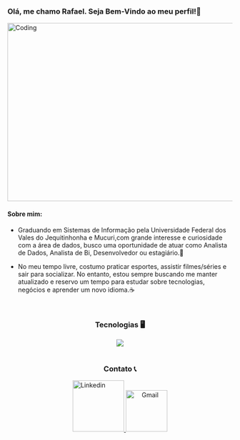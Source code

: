 ### Olá, me chamo Rafael. Seja Bem-Vindo ao meu perfil!👋

<img align="center" alt="Coding" width="980" height="400" src="https://cdn.dribbble.com/users/1162077/screenshots/3848914/programmer.gif">

#### Sobre mim:
* Graduando em Sistemas de Informação pela Universidade Federal dos Vales do Jequitinhonha e Mucuri,com grande interesse e curiosidade com a área de dados, busco uma oportunidade de atuar como Analista de Dados, Analista de Bi, Desenvolvedor ou estagiário.🧐

* No meu tempo livre, costumo praticar esportes, assistir filmes/séries e sair para socializar. No entanto, 
estou sempre buscando me manter atualizado e reservo um tempo para estudar sobre tecnologias, 
negócios e aprender um novo idioma.☕

<div  align="center"> 
  <div style="display: inline_block"><br>
    <h3 align="center">Tecnologias 🖥️</h3>
    <img src="https://skillicons.dev/icons?i=python,git,java,mysql,django,postgresql" />
</div>
<br>


<div style="display: inline_block">
  <h3 align="center">Contato 📞</h3>
<!--   <img src="https://skillicons.dev/icons?i=linkedin,gmail" /> -->
  <a align="left" href = "https://www.linkedin.com/in/rafael-rodrigues-469b0b239/">
  <img width="115" alt="Linkedin" src="https://img.shields.io/badge/linkedin-%230077B5.svg?style=for-the-badge&logo=linkedin&logoColor=white">
</a>
<a href = "mailto: rafarodrigues919@gmail.com">
<img width="93" alt="Gmail" src="https://img.shields.io/badge/Gmail-D14836?style=for-the-badge&logo=gmail&logoColor=white">
</a>
<!--   <img align="center" src="https://streak-stats.demolab.com/?user=Rafadrodrigues&theme=highcontrast">
  <img align="center" src="https://github-readme-stats.vercel.app/api/top-langs/?username=Rafadrodrigues&hide_progress=false&theme=highcontrast" /> -->
</div>
<br>

<!--
Here are some ideas to get you started:

- 🔭 I’m currently looking for a job ...
- 🌱 I’m currently learning Python...
- 👯 I’m looking to collaborate on ...
- 🤔 I’m looking for help with ...
- 💬 Ask me about ...
- 📫 How to reach me: ...
- 😄 Pronouns: ...
- ⚡ Fun fact: ...
-->
